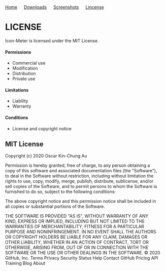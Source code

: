 [Home](Readme.md) &emsp; [Downloads](downloads.md)  &emsp; [Screenshots](Screenshots.md) &emsp; [Lincense](licensepage.md)

# LICENSE
Icon-Meter is licensed under the MIT License.

#### Permissions
* Commercial use
* Modification
* Distribution
* Private use

#### Limitations
* Liability
* Warranty

#### Conditions
* License and copyright notice


## MIT License

Copyright (c) 2020 Oscar Kin-Chung Au

Permission is hereby granted, free of charge, to any person obtaining a copy
of this software and associated documentation files (the "Software"), to deal
in the Software without restriction, including without limitation the rights
to use, copy, modify, merge, publish, distribute, sublicense, and/or sell
copies of the Software, and to permit persons to whom the Software is
furnished to do so, subject to the following conditions:

The above copyright notice and this permission notice shall be included in all
copies or substantial portions of the Software.

THE SOFTWARE IS PROVIDED "AS IS", WITHOUT WARRANTY OF ANY KIND, EXPRESS OR
IMPLIED, INCLUDING BUT NOT LIMITED TO THE WARRANTIES OF MERCHANTABILITY,
FITNESS FOR A PARTICULAR PURPOSE AND NONINFRINGEMENT. IN NO EVENT SHALL THE
AUTHORS OR COPYRIGHT HOLDERS BE LIABLE FOR ANY CLAIM, DAMAGES OR OTHER
LIABILITY, WHETHER IN AN ACTION OF CONTRACT, TORT OR OTHERWISE, ARISING FROM,
OUT OF OR IN CONNECTION WITH THE SOFTWARE OR THE USE OR OTHER DEALINGS IN THE
SOFTWARE.
© 2020 GitHub, Inc.
Terms
Privacy
Security
Status
Help
Contact GitHub
Pricing
API
Training
Blog
About
